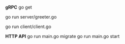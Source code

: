 **gRPC**
go get

go run server/greeter.go

go run client/client.go

**HTTP API**
go run main.go migrate
go run main.go start
